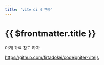 ```yaml
---
title: 'vite ci 4 연동'
---
```


# {{ $frontmatter.title }}


아래 자료 참고 하자..

https://github.com/firtadokei/codeigniter-vitejs